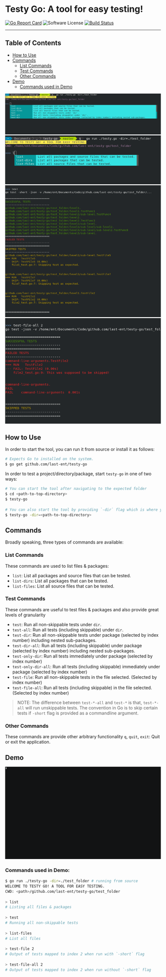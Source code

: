 # Testy Go: A tool for easy testing!

[![Go Report Card](https://goreportcard.com/badge/github.com/last-ent/testy-go)](https://goreportcard.com/report/github.com/last-ent/testy-go)
![Software License](https://img.shields.io/badge/license-MIT-brightgreen.svg?style=flat-square)
[![Build Status](https://travis-ci.com/last-ent/testy-go.svg?branch=master)](https://travis-ci.com/last-ent/testy-go)

----

## Table of Contents

* [How to Use](#how-to-use)
* [Commands](#commands)
  * [List Commands](#list-commands)
  * [Test Commands](#test-commands)
  * [Other Commands](#other-commands)
* [Demo](#demo)
  * [Commands used in Demo](#commands-used-in-demo)

![sample-screen](testy-1.png) ![sample-screen](testy-2.png)
![sample-screen](testy-3.png) ![sample-screen](testy-4.png)

## How to Use

In order to start the tool, you can run it from source or install it as follows:

```bash
# Expects Go to installed on the system.
$ go get github.com/last-ent/testy-go
```

In order to test a project/directory/package, start `testy-go` in one of two ways:

```bash
# You can start the tool after navigating to the expected folder
$ cd <path-to-top-directory>
$ testy-go

# You can also start the tool by providing `-dir` flag which is where you want the tool to test.
$ testy-go -dir=<path-to-top-directory>
```

## Commands

Broadly speaking, three types of commands are available:

### List Commands

These commands are used to list files & packages:

* `list`: List all packages and source files that can be tested.
* `list-dirs`: List all packages that can be tested.
* `list-files`: List all source files that can be tested.

### Test Commands

These commands are useful to test files & packages and also provide great levels of granularity

* `test`: Run all non-skippable tests under `dir`.
* `test-all`: Run all tests (including skippable) under `dir`.
* `test-dir`: Run all non-skippable tests under package (selected by index number) including nested sub-packages.
* `test-dir-all`: Run all tests (including skippable) under package (selected by index number) including nested sub-packages.
* `test-only-dir`: Run all tests immediately under package (selected by index number)
* `test-only-dir-all`: Run all tests (including skippable) immediately under package (selected by index number)
* `test-file`: Run all non-skippable tests in the file selected. (Selected by index number)
* `test-file-all`: Run all tests (including skippable) in the file selected. (Selected by index number)

> NOTE: The difference between `test-*-all` and `test-*` is that, `test-*-all` will run unskippable tests.
The convention in Go is to skip certain tests if `-short` flag is provided as a commandline argument.

### Other Commands

These commands are provide other arbitrary functionality
`q`, `quit`, `exit`: Quit or exit the application.

## Demo

![demo](demo.gif)

### Commands used in Demo:

```bash
$ go run ./testy-go -dir=./test_folder # running from source
WELCOME TO TESTY GO! A TOOL FOR EASY TESTING.
CWD: <path>/github.com/last-ent/testy-go/test_folder

> list
# Listing all files & packages

> test
# Running all non-skippable tests

> list-files
# List all files

> test-file 2
# Output of tests mapped to index 2 when run with `-short` flag

> test-file-all 2
# Output of tests mapped to index 2 when run without `-short` flag
```
